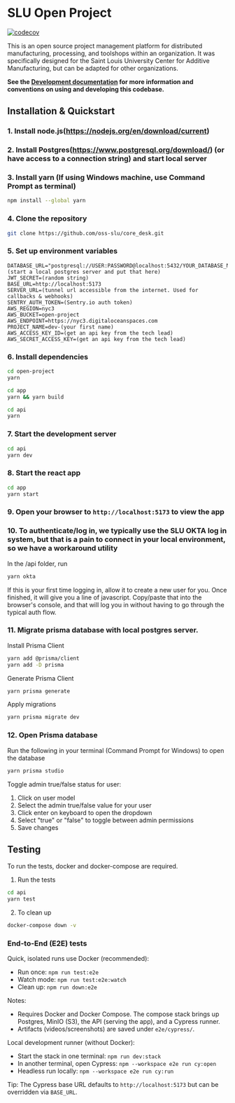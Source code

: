# SLU Open Project

[![codecov](https://codecov.io/gh/jackcrane/slu-open-project/graph/badge.svg?token=OUAS5BV7BW)](https://codecov.io/gh/jackcrane/slu-open-project)

This is an open source project management platform for distributed manufacturing, processing, and toolshops within an organization. It was specifically designed for the Saint Louis University Center for Additive Manufacturing, but can be adapted for other organizations.

**See the [Development documentation](doc/index.md) for more information and conventions on using and developing this codebase.**

## Installation & Quickstart

### 1. Install node.js(https://nodejs.org/en/download/current)

### 2. Install Postgres(https://www.postgresql.org/download/) (or have access to a connection string) and start local server

### 3. Install yarn (If using Windows machine, use Command Prompt as terminal)

```bash
npm install --global yarn
```

### 4. Clone the repository

```bash
git clone https://github.com/oss-slu/core_desk.git
```

### 5. Set up environment variables

```
DATABASE_URL="postgresql://USER:PASSWORD@localhost:5432/YOUR_DATABASE_NAME" (start a local postgres server and put that here)
JWT_SECRET=(random string)
BASE_URL=http://localhost:5173
SERVER_URL=(tunnel url accessible from the internet. Used for callbacks & webhooks)
SENTRY_AUTH_TOKEN=(Sentry.io auth token)
AWS_REGION=nyc3
AWS_BUCKET=open-project
AWS_ENDPOINT=https://nyc3.digitaloceanspaces.com
PROJECT_NAME=dev-(your first name)
AWS_ACCESS_KEY_ID=(get an api key from the tech lead)
AWS_SECRET_ACCESS_KEY=(get an api key from the tech lead)
```

### 6. Install dependencies

```bash
cd open-project
yarn
```

```bash
cd app
yarn && yarn build
```

```bash
cd api
yarn
```

### 7. Start the development server

```bash
cd api
yarn dev
```

### 8. Start the react app

```bash
cd app
yarn start
```

### 9. Open your browser to `http://localhost:5173` to view the app

### 10. To authenticate/log in, we typically use the SLU OKTA log in system, but that is a pain to connect in your local environment, so we have a workaround utility

In the /api folder, run 

```bash
yarn okta
```

If this is your first time logging in, allow it to create a new user for you. Once finished, it will give you a line of javascript. Copy/paste that into the browser's console, and that will log you in without having to go through the typical auth flow.

### 11. Migrate prisma database with local postgres server.

Install Prisma Client
```bash
yarn add @prisma/client
yarn add -D prisma
```

Generate Prisma Client
```bash
yarn prisma generate
```

Apply migrations
```bash
yarn prisma migrate dev
```

### 12. Open Prisma database

Run the following in your terminal (Command Prompt for Windows) to open the database
```bash
yarn prisma studio
```

Toggle admin true/false status for user:
1. Click on user model
2. Select the admin true/false value for your user
3. Click enter on keyboard to open the dropdown
4. Select "true" or "false" to toggle between admin permissions
5. Save changes

## Testing

To run the tests, docker and docker-compose are required.

1. Run the tests

```bash
cd api
yarn test
```

2. To clean up

```bash
docker-compose down -v
```

### End-to-End (E2E) tests

Quick, isolated runs use Docker (recommended):

- Run once: `npm run test:e2e`
- Watch mode: `npm run test:e2e:watch`
- Clean up: `npm run down:e2e`

Notes:
- Requires Docker and Docker Compose. The compose stack brings up Postgres, MinIO (S3), the API (serving the app), and a Cypress runner.
- Artifacts (videos/screenshots) are saved under `e2e/cypress/`.

Local development runner (without Docker):
- Start the stack in one terminal: `npm run dev:stack`
- In another terminal, open Cypress: `npm --workspace e2e run cy:open`
- Headless run locally: `npm --workspace e2e run cy:run`

Tip: The Cypress base URL defaults to `http://localhost:5173` but can be overridden via `BASE_URL`.
